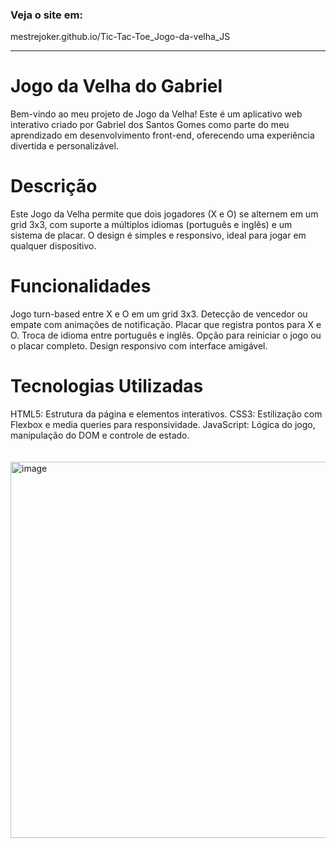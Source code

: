 <h3>Veja o site em:</h3>
<p>mestrejoker.github.io/Tic-Tac-Toe_Jogo-da-velha_JS</p>
<hr>
<h1>Jogo da Velha do Gabriel</h1>
Bem-vindo ao meu projeto de Jogo da Velha! Este é um aplicativo web interativo criado por Gabriel dos Santos Gomes como parte do meu aprendizado em desenvolvimento front-end, oferecendo uma experiência divertida e personalizável.

<h1>Descrição</h1>
Este Jogo da Velha permite que dois jogadores (X e O) se alternem em um grid 3x3, com suporte a múltiplos idiomas (português e inglês) e um sistema de placar. O design é simples e responsivo, ideal para jogar em qualquer dispositivo.

<h1>Funcionalidades</h1>
Jogo turn-based entre X e O em um grid 3x3.
Detecção de vencedor ou empate com animações de notificação.
Placar que registra pontos para X e O.
Troca de idioma entre português e inglês.
Opção para reiniciar o jogo ou o placar completo.
Design responsivo com interface amigável.

<h1>Tecnologias Utilizadas</h1>
HTML5: Estrutura da página e elementos interativos.
CSS3: Estilização com Flexbox e media queries para responsividade.
JavaScript: Lógica do jogo, manipulação do DOM e controle de estado.
<br><br><br>
<img width="1234" height="602" alt="image" src="https://github.com/user-attachments/assets/9c4e9d01-e027-41f9-b263-236608c2edae" />
